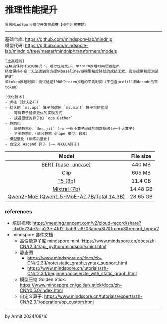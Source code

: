 # 推理性能提升

    昇思MindSpore模型开发挑战赛【模型迁移赛题】

----

基础仓库: https://github.com/mindspore-lab/mindnlp  
模型代码: https://github.com/mindspore-lab/mindnlp/tree/master/mindnlp/transformers/models  

```
[比赛规则]
在精度保持不变的情况下，进行性能比拼，单token推理时间短者胜出
精度保持不变：无法达到官方提供baseline/或模型精度降低的成绩无效，官方提供精度测试的UT
单token推理时间：测试验证1000个token推理的平均时间（不包含prefill和decode的首token）

[优化技术]
- 绑核 (默认必开)
- 默认的 `ms.ops` 算子包改用 `ms.mint` 算子包的实现
  - 等价算子替换更优的实现方式
  - 规避很慢的算子如 `ops.Gather`
- 静态化
  - 局部静态化 `@ms.jit` (~= 一组小算子组成的函数捆绑为一个大算子)
  - 全图静态化 (适合静态 shape 模型，较难)
- 模型量化 (训练后量化)
- 自定义 Ascend 算子 (~= 写CUDA算子)
```

| Model | File size |
| :-: | :-: |
| [BERT (base-uncase)](https://huggingface.co/google-bert/bert-base-uncased)                 | 440   MB |
| [Clip](https://huggingface.co/openai/clip-vit-base-patch32)                                | 605   MB |
| [T5 (3b)](https://huggingface.co/google-t5/t5-3b)                                          | 11.4  GB |
| [Mixtral (7b)](https://huggingface.co/mistralai/Mistral-7B-v0.1)                           | 14.48 GB |
| [Qwen2-MoE (Qwen1.5-MoE-A2.7B/Total 14.3B)](https://huggingface.co/Qwen/Qwen1.5-MoE-A2.7B) | 28.65 GB |


### references

- 培训视频: https://meeting.tencent.com/v2/cloud-record/share?id=0e734e7a-a23e-4fd2-bab9-a8203abea8f7&from=3&record_type=2
- mindspore 套件文档
  - 高性能算子库 mindspore.mint: https://www.mindspore.cn/docs/zh-CN/r2.3.1/api_python/mindspore.mint.html
  - 静态图
    - https://www.mindspore.cn/docs/zh-CN/r2.3.1/note/static_graph_syntax_support.html
    - https://www.mindspore.cn/tutorials/zh-CN/r2.3.1/beginner/accelerate_with_static_graph.html
  - 模型压缩 Golden Stick: https://www.mindspore.cn/golden_stick/docs/zh-CN/r0.5.0/index.html
  - 自定义算子: https://www.mindspore.cn/tutorials/experts/zh-CN/r2.3.1/operation/op_custom.html

----
by Armit
2024/08/16 
